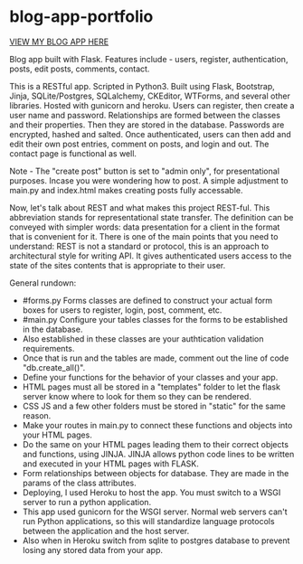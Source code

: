 # blog-app-portfolio
[VIEW MY BLOG APP HERE](https://jd-blog-app-portfolio.herokuapp.com/)

    
Blog app built with Flask. Features include - users, register, authentication, posts, edit posts, comments, contact.

This is a RESTful app. Scripted in Python3. Built using Flask, Bootstrap, Jinja, SQLite/Postgres, SQLalchemy, CKEditor, WTForms, and several other libraries. Hosted with gunicorn and heroku. Users can register, then create a user name and password. Relationships are formed between the classes and their properties. Then they are stored in the database. Passwords are encrypted, hashed and salted. Once authenticated, users can then add and edit their own post entries, comment on posts, and login and out. The contact page is functional as well.

Note - The "create post" button is set to "admin only", for presentational purposes. Incase you were wondering how to post. A simple adjustment to main.py and index.html makes creating posts fully accessable. 

 Now, let's talk about REST and what makes this project REST-ful. This abbreviation stands for representational state transfer. The definition can be conveyed with simpler words: data presentation for a client in the format that is convenient for it. There is one of the main points that you need to understand: REST is not a standard or protocol, this is an approach to architectural style for writing API. It gives authenticated users access to the state of the sites contents that is appropriate to their user.
 
General rundown:

- #forms.py Forms classes are defined to construct your actual form boxes for users to register, login, post, comment, etc.
- #main.py Configure your tables classes for the forms to be established in the database. 
- Also established in these classes are your authtication validation requirements. 
- Once that is run and the tables are made, comment out the line of code "db.create_all()". 
- Define your functions for the behavior of your classes and your app.
- HTML pages must all be stored in a "templates" folder to let the flask server know where to look for them so they can be     rendered.
- CSS JS and a few other folders must be stored in "static" for the same reason.
- Make your routes in main.py to connect these functions and objects into your HTML pages.
- Do the same on your HTML pages leading them to their correct objects and functions, using JINJA. JINJA allows python code   lines to be written and executed in your HTML pages with FLASK.
- Form relationships between objects for database. They are made in the params of the class attributes.
- Deploying, I used Heroku to host the app. You must switch to a WSGI server to run a python application. 
- This app used gunicorn for the WSGI server. Normal web servers can't run Python applications, so this will standardize       language protocols between the application and the host server.
- Also when in Heroku switch from sqlite to postgres database to prevent losing any stored data from your app.
